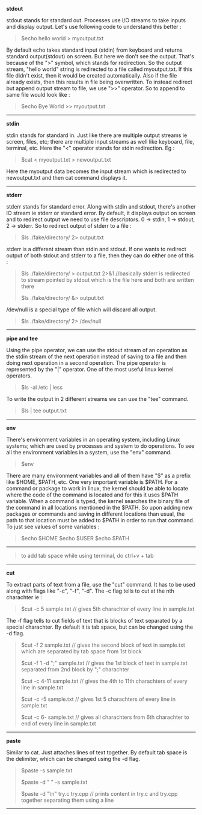 **stdout**

  stdout stands for standard out. Processes use I/O streams to take inputs and display output. Let's use following code to understand this better :
> $echo hello world > myoutput.txt

  By default echo takes standard input \(stdin\) from keyboard and returns standard output\(stdout\) on screen. But here we don't see the output. That's because of the ">" symbol, which stands for redirection. So the output stream, "hello world" string is redirected to a file called myoutput.txt. If this file didn't exist, then it would be created automatically. Also if the file already exists, then this results in file being overwritten. To instead redirect but append output stream to file, we use ">>" operator. So to append to same file would look like :
> $echo Bye World >> myoutput.txt

---

**stdin**

  stdin stands for standard in. Just like there are multiple output streams ie screen, files, etc; there are multiple input streams as well like keyboard, file, terminal, etc. Here the "<" operator stands for stdin redirection. Eg :
> $cat < myoutput.txt > newoutput.txt

Here the myoutput data becomes the input stream which is redirected to newoutput.txt and then cat command displays it.

---

**stderr**

  stderr stands for standard error. Along with stdin and stdout, there's another IO stream ie stderr or standard error. By default, it displays output on screen and to redirect output we need to use file descriptors. 0 -> stdin, 1 -> stdout, 2 -> stderr. So to redirect output of stderr to a file :
> $ls ./fake/directory/ 2> output.txt

  stderr is a different stream than stdin and stdout. If one wants to redirect output of both stdout and stderr to a file, then they can do either one of this :
> $ls ./fake/directory/ > output.txt 2>&1    //basically stderr is redirected to stream pointed by stdout which is the file here and both are written there
>
> $ls ./fake/directory/ &> output.txt

/dev/null is a special type of file which will discard all output.
> $ls ./fake/directory/ 2> /dev/null

---

**pipe and tee**

  Using the pipe operator, we can use the stdout stream of an operation as the stdin stream of the next operation instead of saving to a file and then doing next operation in a second operation. The pipe operator is represented by the "|" operator. One of the most useful linux kernel operators.
> $ls -al /etc | less

  To write the output in 2 different streams we can use the "tee" command.
> $ls | tee output.txt

---

**env**

  There's environment variables in an operating system, including Linux systems; which are used by processes and system to do operations. To see all the environment variables in a system, use the "env" command. 
> $env

  There are many environment variables and all of them have "$" as a prefix like $HOME, $PATH, etc. One very important variable is $PATH. For a command or package to work in linux, the kernel should be able to locate where the code of the command is located and for this it uses $PATH variable. When a command is typed, the kernel searches the binary file of the command in all locations mentioned in the $PATH. So upon adding new packages or commands and saving in different locations than usual, the path to that location must be added to $PATH in order to run that command. To just see values of some variables :
> $echo $HOME
> $echo $USER
> $echo $PATH

---
> to add tab space while using terminal, do ctrl+v + tab

---

**cut**

  To extract parts of text from a file, use the "cut" command. It has to be used along with flags like "-c", "-f", "-d". The -c flag tells to cut at the nth charachter ie :
> $cut -c 5 sample.txt  // gives 5th charachter of every line in sample.txt

  The -f flag tells to cut fields of text that is blocks of text separated by a special charachter. By default it is tab space, but can be changed using the -d flag.
> $cut -f 2 sample.txt  // gives the second block of text in sample.txt which are separated by tab space from 1st block
> 
> $cut -f 1 -d ";" sample.txt  // gives the 1st block of text in sample.txt separated from 2nd block by ";" charachter
>
> $cut -c 4-11 sample.txt  // gives the 4th to 11th charachters of every line in sample.txt
>
> $cut -c -5 sample.txt  // gives 1st 5 charachters of every line in sample.txt
>
> $cut -c 6- sample.txt  // gives all charachters from 6th charachter to end of every line in sample.txt

---

**paste**

  Similar to cat. Just attaches lines of text together. By default tab space is the delimiter, which can be changed using the -d flag.
> $paste -s sample.txt
>
> $paste -d " " -s sample.txt
>
> $paste -d "\n" try.c try.cpp   // prints content in try.c and try.cpp together separating them using a line

---

